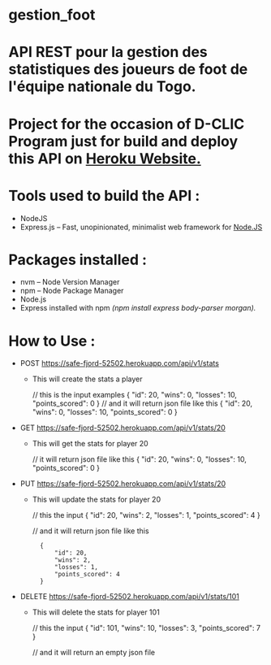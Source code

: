 # gestion_foot

# API REST pour la gestion des statistiques des joueurs de foot de l'équipe nationale du Togo.

# Project for the occasion of D-CLIC Program just for build and deploy this API on [Heroku Website.](https://id.heroku.com/login)

# Tools used to build the API :

- NodeJS 
- Express.js – Fast, unopinionated, minimalist web framework for [Node.JS](https://nodejs.org/en/)

# Packages installed :
- nvm – Node Version Manager
- npm – Node Package Manager
- Node.js
- Express installed with npm *(npm install express body-parser morgan).*

# How to Use :
- POST https://safe-fjord-52502.herokuapp.com/api/v1/stats

    - This will create the stats a player

        // this is the input examples
              {
                  "id": 20,
                  "wins": 0,
                  "losses": 10,
                  "points_scored": 0
              }
        // and it will return json file like this
            {
                "id": 20,
                "wins": 0,
                "losses": 10,
                "points_scored": 0
            }

- GET https://safe-fjord-52502.herokuapp.com/api/v1/stats/20

    - This will get the stats for player 20

        // it will return json file like this
            {
                "id": 20,
                "wins": 0,
                "losses": 10,
                "points_scored": 0
            }

- PUT https://safe-fjord-52502.herokuapp.com/api/v1/stats/20

    - This will update the stats for player 20

        // this the input 
            {
                "id": 20,
                "wins": 2,
                "losses": 1,
                "points_scored": 4
            }
        
         // and it will return json file like this

            {
                "id": 20,
                "wins": 2,
                "losses": 1,
                "points_scored": 4
            }

- DELETE https://safe-fjord-52502.herokuapp.com/api/v1/stats/101

    - This will delete the stats for player 101

        // this the input 
            {
                "id": 101,
                "wins": 10,
                "losses": 3,
                "points_scored": 7
            }

        // and it will return an empty json file
